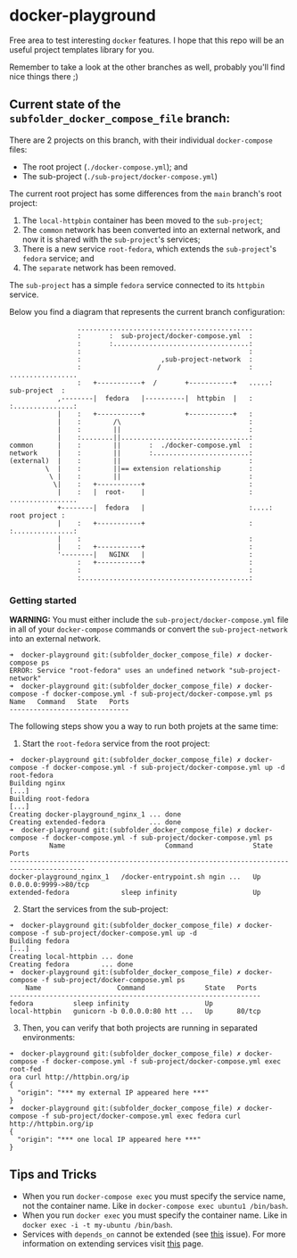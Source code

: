 # docker-playground
Free area to test interesting `docker` features. I hope that this repo will be an useful project templates library for you.

Remember to take a look at the other branches as well, probably you'll find nice things there ;)

## Current state of the `subfolder_docker_compose_file` branch:
There are 2 projects on this branch, with their individual `docker-compose` files:
* The root project (`./docker-compose.yml`); and
* The sub-project (`./sub-project/docker-compose.yml`)

The current root project has some differences from the `main` branch's root project:
1. The `local-httpbin` container has been moved to the `sub-project`;
2. The `common` network has been converted into an external network, and now it is shared with the `sub-project`'s services;
3. There is a new service `root-fedora`, which extends the `sub-project`'s `fedora` service; and
4. The `separate` network has been removed.

The `sub-project` has a simple `fedora` service connected to its `httpbin` service.

Below you find a diagram that represents the current branch configuration:
```
                 ............................................
                 :       :  sub-project/docker-compose.yml  :
                 :       :..................................:
                 :                                          :
                 :                    ,sub-project-network  :
                 :                   /                      :    .................
                 :   +-----------+  /       +-----------+   .....:  sub-project  :
            ,--------|  fedora   |----------|  httpbin  |   :    :...............:
            |    :   +-----------+          +-----------+   :
            |    :        /\                                :
            |    :        ||                                :
            |    :........||................................:
common      |    :        ||       :  ./docker-compose.yml  :
network     |    :        ||       :........................:
(external)  |    :        ||                                :
         \  |    :        ||== extension relationship       :
          \ |    :        ||                                :
           \|    :   +-----------+                          :
            |    :   |  root-    |                          :    .................
            +--------|  fedora   |                          :....:  root project :
            |    :   +-----------+                          :    :...............:
            |    :                                          :
            |    :   +-----------+                          :
            '--------|   NGINX   |                          :
                 :   +-----------+                          :
                 :                                          :
                 :..........................................:
```

### Getting started
**WARNING:**
You must either include the `sub-project/docker-compose.yml` file in all of your `docker-compose` commands or convert the `sub-project-network` into an external network.
```
➜  docker-playground git:(subfolder_docker_compose_file) ✗ docker-compose ps
ERROR: Service "root-fedora" uses an undefined network "sub-project-network"
➜  docker-playground git:(subfolder_docker_compose_file) ✗ docker-compose -f docker-compose.yml -f sub-project/docker-compose.yml ps
Name   Command   State   Ports
------------------------------
```

The following steps show you a way to run both projets at the same time:
1. Start the `root-fedora` service from the root project:
```
➜  docker-playground git:(subfolder_docker_compose_file) ✗ docker-compose -f docker-compose.yml -f sub-project/docker-compose.yml up -d root-fedora
Building nginx
[...]
Building root-fedora
[...]
Creating docker-playground_nginx_1 ... done
Creating extended-fedora           ... done
➜  docker-playground git:(subfolder_docker_compose_file) ✗ docker-compose -f docker-compose.yml -f sub-project/docker-compose.yml ps
          Name                         Command               State          Ports
-----------------------------------------------------------------------------------------
docker-playground_nginx_1   /docker-entrypoint.sh ngin ...   Up      0.0.0.0:9999->80/tcp
extended-fedora             sleep infinity                   Up
```
2. Start the services from the sub-project:
```
➜  docker-playground git:(subfolder_docker_compose_file) ✗ docker-compose -f sub-project/docker-compose.yml up -d
Building fedora
[...]
Creating local-httpbin ... done
Creating fedora        ... done
➜  docker-playground git:(subfolder_docker_compose_file) ✗ docker-compose -f sub-project/docker-compose.yml ps
    Name                   Command               State   Ports
---------------------------------------------------------------
fedora          sleep infinity                   Up
local-httpbin   gunicorn -b 0.0.0.0:80 htt ...   Up      80/tcp
```
3. Then, you can verify that both projects are running in separated environments:
```
➜  docker-playground git:(subfolder_docker_compose_file) ✗ docker-compose -f docker-compose.yml -f sub-project/docker-compose.yml exec root-fed
ora curl http://httpbin.org/ip
{
  "origin": "*** my external IP appeared here ***"
}
➜  docker-playground git:(subfolder_docker_compose_file) ✗ docker-compose -f sub-project/docker-compose.yml exec fedora curl http://httpbin.org/ip
{
  "origin": "*** one local IP appeared here ***"
}
```

## Tips and Tricks
* When you run `docker-compose exec` you must specify the service name, not the container name. Like in `docker-compose exec ubuntu1 /bin/bash`.
* When you run `docker exec` you must specify the container name. Like in `docker exec -i -t my-ubuntu /bin/bash`.
* Services with `depends_on` cannot be extended (see [this](https://github.com/docker/compose/issues/7916#issuecomment-962869400) issue). For more information on extending services visit [this](https://docs.docker.com/compose/extends/) page.

